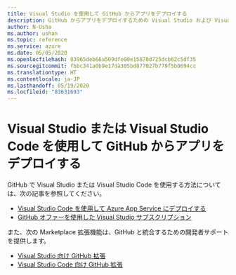 ```yaml
---
title: Visual Studio を使用して GitHub からアプリをデプロイする
description: GitHub からアプリをデプロイするための Visual Studio および Visual Studio Code のリソース
author: N-Usha
ms.author: ushan
ms.topic: reference
ms.service: azure
ms.date: 05/05/2020
ms.openlocfilehash: 83965deb66a509dfe00e15870d725dcb62c5df35
ms.sourcegitcommit: fbbc341a0b9e17da305bd877027b779f5b0694cc
ms.translationtype: HT
ms.contentlocale: ja-JP
ms.lasthandoff: 05/19/2020
ms.locfileid: "83631693"
---
```

# <a name="use-visual-studio-or-visual-studio-code-to-deploy-apps-from-github"></a>Visual Studio または Visual Studio Code を使用して GitHub からアプリをデプロイする 

GitHub で Visual Studio または Visual Studio Code を使用する方法については、次の記事を参照してください。  

- [Visual Studio Code を使用して Azure App Service にデプロイする](https://docs.microsoft.com/azure/devops/pipelines/targets/deploy-to-azure-vscode)  
- [GitHub オファーを使用した Visual Studio サブスクリプション](https://docs.microsoft.com/visualstudio/subscriptions/access-github)  

また、次の Marketplace 拡張機能は、GitHub と統合するための開発者サポートを提供します。 

- [Visual Studio 向け GitHub 拡張](https://visualstudio.github.com/)  
- [Visual Studio Code 向け GitHub 拡張](https://vscode.github.com/) 
